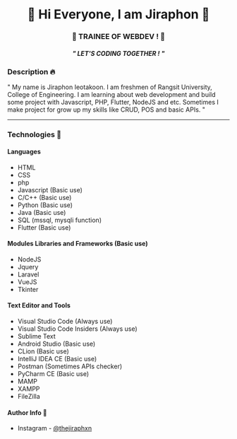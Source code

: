 
<div align="center">
 <h1>🌟 Hi Everyone, I am Jiraphon 🌟</h1>
 <h3>🚀 TRAINEE OF WEBDEV ! 🚀</h3>
 <h4>
  </h4>
  <h5>" LET'S CODING TOGETHER ! "</h5>


</div>



### Description  🔥

" My name is Jiraphon Ieotakoon. I am freshmen of Rangsit University, College of Engineering. I am learning about web development and build some project with Javascript, PHP, Flutter, NodeJS and etc. Sometimes I make project for grow up my skills like CRUD, POS and basic APIs. "

---
    
    
### Technologies 🔧
#### Languages
-   HTML 
-   CSS
-   php
-   Javascript (Basic use)
-   C/C++ (Basic use)
-   Python (Basic use)
-   Java (Basic use)
-   SQL (mssql, mysqli function)
-   Flutter (Basic use)
#### Modules Libraries and Frameworks (Basic use)
-   NodeJS
-   Jquery
-   Laravel
-   VueJS
-   Tkinter
#### Text Editor and Tools
-   Visual Studio Code (Always use)
-   Visual Studio Code Insiders (Always use)
-   Sublime Text 
-   Android Studio (Basic use)
-   CLion (Basic use)
-   IntelliJ IDEA CE (Basic use)
-   Postman (Sometimes APIs checker)
-   PyCharm CE (Basic use)
-   MAMP
-   XAMPP
-   FileZilla


#### Author Info 🔗
-   Instagram - [@thejiraphxn](https://www.instagram.com/thejiraphxn)
 
 <!-- <img src="https://github.com/thejiraphxn/thejiraphxn/blob/main/assets/meowmeme.jpeg" /> -->




